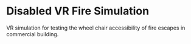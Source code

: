 # Disabled VR Fire Simulation
VR simulation for testing the wheel chair accessibility of fire escapes in commercial building. 
